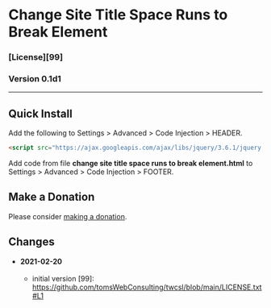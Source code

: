 # Change Site Title Space Runs to Break Element

### [License][99]

### Version 0.1d1

---

## Quick Install

Add the following to Settings > Advanced > Code Injection > HEADER.

```html
<script src="https://ajax.googleapis.com/ajax/libs/jquery/3.6.1/jquery.min.js"></script>
```

Add code from file **change site title space runs to break element.html** to
Settings > Advanced > Code Injection > FOOTER.

## Make a Donation

Please consider [making a donation](https://github.com/tomsWebConsulting/twcsl#make-a-donation).

## Changes

<!-- * **2021-05-12**
<br><br>
  * add support for guard processor
  * bumped version to 0.2d0
  <br><br -->
* **2021-02-20**
<br><br>
  * initial version
[99]: https://github.com/tomsWebConsulting/twcsl/blob/main/LICENSE.txt#L1
